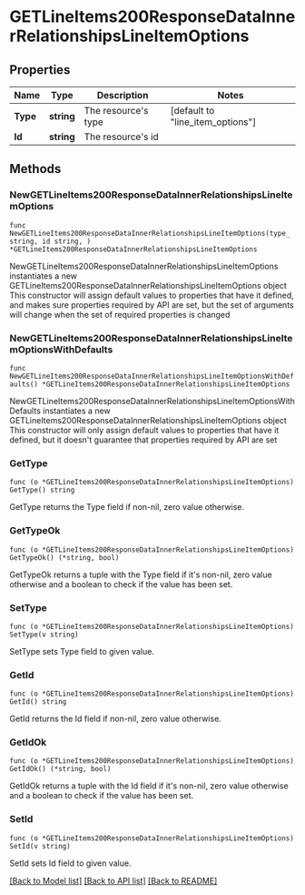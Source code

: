 # GETLineItems200ResponseDataInnerRelationshipsLineItemOptions

## Properties

Name | Type | Description | Notes
------------ | ------------- | ------------- | -------------
**Type** | **string** | The resource&#39;s type | [default to "line_item_options"]
**Id** | **string** | The resource&#39;s id | 

## Methods

### NewGETLineItems200ResponseDataInnerRelationshipsLineItemOptions

`func NewGETLineItems200ResponseDataInnerRelationshipsLineItemOptions(type_ string, id string, ) *GETLineItems200ResponseDataInnerRelationshipsLineItemOptions`

NewGETLineItems200ResponseDataInnerRelationshipsLineItemOptions instantiates a new GETLineItems200ResponseDataInnerRelationshipsLineItemOptions object
This constructor will assign default values to properties that have it defined,
and makes sure properties required by API are set, but the set of arguments
will change when the set of required properties is changed

### NewGETLineItems200ResponseDataInnerRelationshipsLineItemOptionsWithDefaults

`func NewGETLineItems200ResponseDataInnerRelationshipsLineItemOptionsWithDefaults() *GETLineItems200ResponseDataInnerRelationshipsLineItemOptions`

NewGETLineItems200ResponseDataInnerRelationshipsLineItemOptionsWithDefaults instantiates a new GETLineItems200ResponseDataInnerRelationshipsLineItemOptions object
This constructor will only assign default values to properties that have it defined,
but it doesn't guarantee that properties required by API are set

### GetType

`func (o *GETLineItems200ResponseDataInnerRelationshipsLineItemOptions) GetType() string`

GetType returns the Type field if non-nil, zero value otherwise.

### GetTypeOk

`func (o *GETLineItems200ResponseDataInnerRelationshipsLineItemOptions) GetTypeOk() (*string, bool)`

GetTypeOk returns a tuple with the Type field if it's non-nil, zero value otherwise
and a boolean to check if the value has been set.

### SetType

`func (o *GETLineItems200ResponseDataInnerRelationshipsLineItemOptions) SetType(v string)`

SetType sets Type field to given value.


### GetId

`func (o *GETLineItems200ResponseDataInnerRelationshipsLineItemOptions) GetId() string`

GetId returns the Id field if non-nil, zero value otherwise.

### GetIdOk

`func (o *GETLineItems200ResponseDataInnerRelationshipsLineItemOptions) GetIdOk() (*string, bool)`

GetIdOk returns a tuple with the Id field if it's non-nil, zero value otherwise
and a boolean to check if the value has been set.

### SetId

`func (o *GETLineItems200ResponseDataInnerRelationshipsLineItemOptions) SetId(v string)`

SetId sets Id field to given value.



[[Back to Model list]](../README.md#documentation-for-models) [[Back to API list]](../README.md#documentation-for-api-endpoints) [[Back to README]](../README.md)


